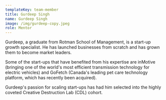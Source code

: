 ```yaml
---
templateKey: team-member
title: Gurdeep Singh
name: Gurdeep Singh
image: /img/gurdeep-copy.jpeg
role: Mentor
---
```

Gurdeep, a graduate from Rotman School of Management, 
is a start-up growth specialist. He has launched businesses 
from scratch and has grown them to become market leaders. 

Some of the start-ups that have benefited from his expertise 
are inMotive (bringing one of the world's most efficient 
transmission technology for electric vehicles) and GoFetch 
(Canada's leading pet care technology platform, which has 
recently been acquired). 

Gurdeep's passion for scaling start-ups has had him
selected into the highly coveted Creative Destruction 
Lab (CDL) cohort.
